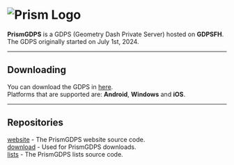 # ![Prism Logo](https://prismized.ps.fhgdps.com/vault/prismCenteredHeader.png)

**PrismGDPS** is a GDPS (Geometry Dash Private Server) hosted on **GDPSFH**. The GDPS originally started on July 1st, 2024.
***
## Downloading
You can download the GDPS in [here](https://prismized.ps.fhgdps.com).<br>Platforms that are supported are: **Android**, **Windows** and **iOS**.
***
## Repositories
[website](https://github.com/PrismGDPS/website) - The PrismGDPS website source code.<br>
[download](https://github.com/PrismGDPS/download) - Used for PrismGDPS downloads.<br>
[lists](https://github.com/PrismGDPS/lists) - The PrismGDPS lists source code.
